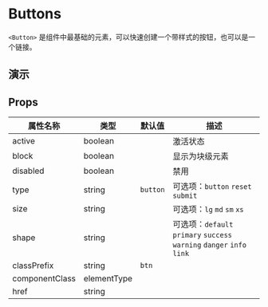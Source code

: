 # Buttons [<i class="icon icon-edit2" ></i>](https://github.com/rsuite/rsuite.github.io/blob/master/src/components/button/index.md)

`<Button>` 是组件中最基础的元素，可以快速创建一个带样式的按钮，也可以是一个链接。


## 演示

<!--{demo}-->


## Props
| 属性名称           | 类型          | 默认值      | 描述                                                                 |
|----------------|-------------|----------|--------------------------------------------------------------------|
| active         | boolean     |          | 激活状态                                                               |
| block          | boolean     |          | 显示为块级元素                                                            |
| disabled       | boolean     |          | 禁用                                                                 |
| type           | string      | `button` | 可选项：`button` `reset` `submit`                                      |
| size           | string      |          | 可选项：`lg` `md` `sm` `xs`                                            |
| shape          | string      |          | 可选项：`default` `primary` `success` `warning` `danger` `info` `link` |
| classPrefix    | string      | `btn`    |                                                                    |
| componentClass | elementType |          |                                                                    |
| href           | string      |          |                                                                    |
